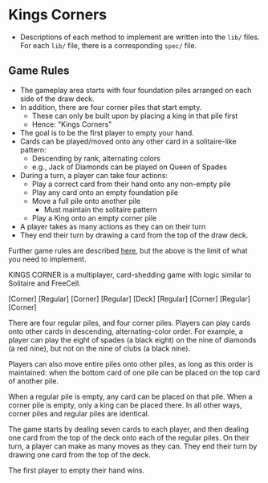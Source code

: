 # Kings Corners

* Descriptions of each method to implement are written into the `lib/`
  files. For each `lib/` file, there is a corresponding `spec/` file.


## Game Rules

* The gameplay area starts with four foundation piles arranged on each
  side of the draw deck.
* In addition, there are four corner piles that start empty.  
  * These can only be built upon by placing a king in that pile first
  * Hence: "Kings Corners"
* The goal is to be the first player to empty your hand.
* Cards can be played/moved onto any other card in a solitaire-like pattern:
  * Descending by rank, alternating colors
  * e.g., Jack of Diamonds can be played on Queen of Spades
* During a turn, a player can take four actions:
  * Play a correct card from their hand onto any non-empty pile
  * Play any card onto an empty foundation pile
  * Move a full pile onto another pile
    * Must maintain the solitaire pattern
  * Play a King onto an empty corner pile
* A player takes as many actions as they can on their turn
* They end their turn by drawing a card from the top of the draw deck.

Further game rules are described [here][kings-corner-rules], but the
above is the limit of what you need to implement.

[kings-corner-rules]: https://www.pagat.com/layout/kingscorners.html

KINGS CORNER is a multiplayer, card-shedding game with logic similar to Solitaire and FreeCell.

  [Corner]  [Regular] [Corner]
  [Regular] [Deck]    [Regular]
  [Corner]  [Regular] [Corner]

There are four regular piles, and four corner piles.  Players can play cards onto other cards in descending, alternating-color order.  For example, a player can play the eight of spades (a black eight) on the nine of diamonds (a red nine), but not on the nine of clubs (a black nine).

Players can also move entire piles onto other piles, as long as this order is maintained: when the bottom card of one pile can be placed on the top card of another pile.

When a regular pile is empty, any card can be placed on that pile.  When a corner pile is empty, only a king can be placed there.  In all other ways, corner piles and regular piles are identical.

The game starts by dealing seven cards to each player, and then dealing one card from the top of the deck onto each of the regular piles.  On their turn, a player can make as many moves as they can.  They end their turn by drawing one card from the top of the deck.

The first player to empty their hand wins.
